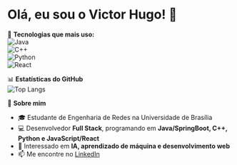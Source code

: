# Olá, eu sou o Victor Hugo! 👋

🔧 **Tecnologias que mais uso:**  
![Java](https://img.shields.io/badge/Java-ED8B00?style=for-the-badge&logo=java&logoColor=white)  
![C++](https://img.shields.io/badge/C%2B%2B-00599C?style=for-the-badge&logo=c%2B%2B&logoColor=white)  
![Python](https://img.shields.io/badge/Python-3776AB?style=for-the-badge&logo=python&logoColor=white)  
![React](https://img.shields.io/badge/React-20232A?style=for-the-badge&logo=react&logoColor=61DAFB)  

📊 **Estatísticas do GitHub**  
![Top Langs](https://github-readme-stats.vercel.app/api/top-langs/?username=victorhugoguimaraes&layout=compact&theme=dark)  

💬 **Sobre mim**  
- 🎓 Estudante de Engenharia de Redes na Universidade de Brasília  
- 💻 Desenvolvedor **Full Stack**, programando em **Java/SpringBoot, C++, Python e JavaScript/React**  
- 🚀 Interessado em **IA, aprendizado de máquina e desenvolvimento web**  
- 📫 Me encontre no [LinkedIn](https://www.linkedin.com/in/victor-hugo-guimarães-nascimento/)  
